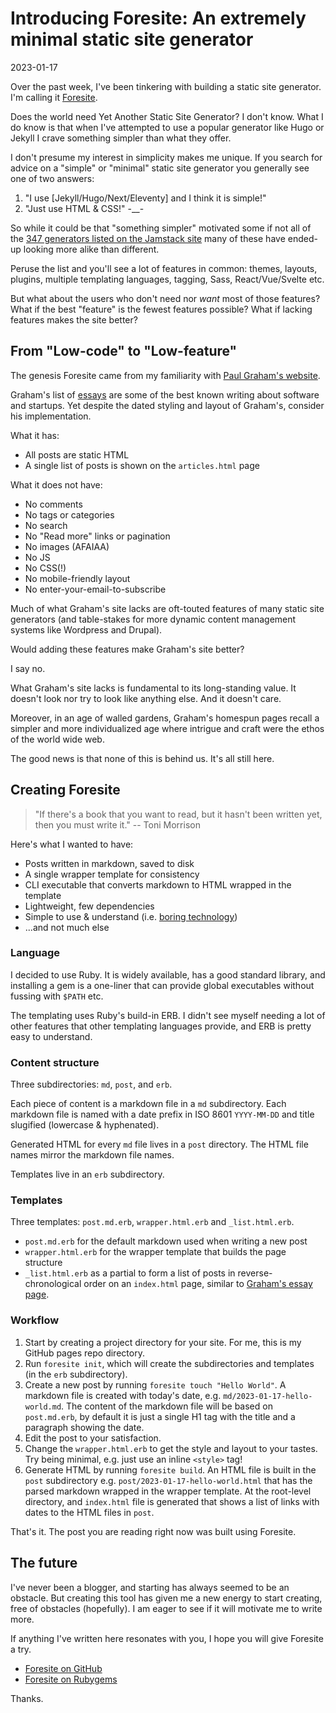 # Introducing Foresite: An extremely minimal static site generator

2023-01-17

Over the past week, I've been tinkering with building a static site generator. I'm calling it [Foresite](https://github.com/carlwiedemann/foresite).

Does the world need Yet Another Static Site Generator? I don't know. What I do know is that when I've attempted to use a popular generator like Hugo or Jekyll I crave something simpler than what they offer.

I don't presume my interest in simplicity makes me unique. If you search for advice on a "simple" or "minimal" static site generator you generally see one of two answers:

1. "I use [Jekyll/Hugo/Next/Eleventy] and I think it is simple!" 
2. "Just use HTML & CSS!" -__-

So while it could be that "something simpler" motivated some if not all of the [347 generators listed on the Jamstack site](https://jamstack.org/generators/) many of these have ended-up looking more alike than different.

Peruse the list and you'll see a lot of features in common: themes, layouts, plugins, multiple templating languages, tagging, Sass, React/Vue/Svelte etc.

But what about the users who don't need nor _want_ most of those features? What if the best "feature" is the fewest features possible? What if lacking features makes the site better?

## From "Low-code" to "Low-feature"

The genesis Foresite came from my familiarity with [Paul Graham's website](http://paulgraham.com/index.html).

Graham's list of [essays](http://paulgraham.com/articles.html) are some of the best known writing about software and startups. Yet despite the dated styling and layout of Graham's, consider his implementation. 

What it has:

* All posts are static HTML
* A single list of posts is shown on the `articles.html` page

What it does not have:

* No comments
* No tags or categories
* No search
* No "Read more" links or pagination
* No images (AFAIAA)
* No JS
* No CSS(!)
* No mobile-friendly layout
* No enter-your-email-to-subscribe

Much of what Graham's site lacks are oft-touted features of many static site generators (and table-stakes for more dynamic content management systems like Wordpress and Drupal).

Would adding these features make Graham's site better?

I say no.

What Graham's site lacks is fundamental to its long-standing value. It doesn't look nor try to look like anything else. And it doesn't care.

Moreover, in an age of walled gardens, Graham's homespun pages recall a simpler and more individualized age where intrigue and craft were the ethos of the world wide web.

The good news is that none of this is behind us. It's all still here.

## Creating Foresite

> "If there's a book that you want to read, but it hasn't been written yet, then you must write it." -- Toni Morrison

Here's what I wanted to have:

* Posts written in markdown, saved to disk
* A single wrapper template for consistency
* CLI executable that converts markdown to HTML wrapped in the template
* Lightweight, few dependencies
* Simple to use & understand (i.e. [boring technology](https://mcfunley.com/choose-boring-technology))
* ...and not much else

### Language

I decided to use Ruby. It is widely available, has a good standard library, and installing a gem is a one-liner that can provide global executables without fussing with `$PATH` etc.

The templating uses Ruby's build-in ERB. I didn't see myself needing a lot of other features that other templating languages provide, and ERB is pretty easy to understand.

### Content structure

Three subdirectories: `md`, `post`, and `erb`.

Each piece of content is a markdown file in a `md` subdirectory. Each markdown file is named with a date prefix in ISO 8601 `YYYY-MM-DD` and title slugified (lowercase & hyphenated).

Generated HTML for every `md` file lives in a `post` directory. The HTML file names mirror the markdown file names.

Templates live in an `erb` subdirectory.

### Templates

Three templates: `post.md.erb`, `wrapper.html.erb` and `_list.html.erb`.

* `post.md.erb` for the default markdown used when writing a new post
* `wrapper.html.erb` for the wrapper template that builds the page structure
* `_list.html.erb` as a partial to form a list of posts in reverse-chronological order on an `index.html` page, similar to [Graham's essay page](http://paulgraham.com/articles.html).

### Workflow

1. Start by creating a project directory for your site. For me, this is my GitHub pages repo directory.
2. Run `foresite init`, which will create the subdirectories and templates (in the `erb` subdirectory).
3. Create a new post by running `foresite touch "Hello World"`. A markdown file is created with today's date, e.g. `md/2023-01-17-hello-world.md`. The content of the markdown file will be based on `post.md.erb`, by default it is just a single H1 tag with the title and a paragraph showing the date.
4. Edit the post to your satisfaction.
5. Change the `wrapper.html.erb` to get the style and layout to your tastes. Try being minimal, e.g. just use an inline `<style>` tag!
6. Generate HTML by running `foresite build`. An HTML file is built in the `post` subdirectory e.g. `post/2023-01-17-hello-world.html` that has the parsed markdown wrapped in the wrapper template. At the root-level directory, and `index.html` file is generated that shows a list of links with dates to the HTML files in `post`.

That's it. The post you are reading right now was built using Foresite.

## The future

I've never been a blogger, and starting has always seemed to be an obstacle. But creating this tool has given me a new energy to start creating, free of obstacles (hopefully). I am eager to see if it will motivate me to write more.

If anything I've written here resonates with you, I hope you will give Foresite a try.

* [Foresite on GitHub](https://github.com/carlwiedemann/foresite)
* [Foresite on Rubygems](https://rubygems.org/gems/foresite)

Thanks.